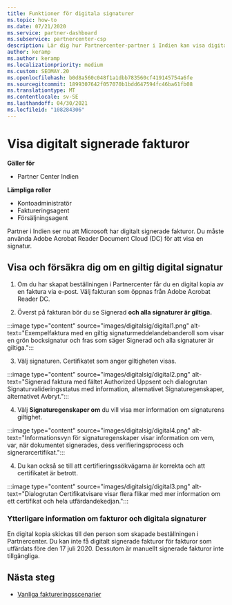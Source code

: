 ```yaml
---
title: Funktioner för digitala signaturer
ms.topic: how-to
ms.date: 07/21/2020
ms.service: partner-dashboard
ms.subservice: partnercenter-csp
description: Lär dig hur Partnercenter-partner i Indien kan visa digitalt signerade fakturor och ta emot digitala kopior av fakturor för beställningar som skapats i Partnercenter.
author: keramp
ms.author: keramp
ms.localizationpriority: medium
ms.custom: SEOMAY.20
ms.openlocfilehash: b0d8a560c048f1a1dbb783560cf419145754a6fe
ms.sourcegitcommit: 1899307642f057070b1bdd647594fc46ba61fb08
ms.translationtype: MT
ms.contentlocale: sv-SE
ms.lasthandoff: 04/30/2021
ms.locfileid: "108284306"
---
```

# <a name="view-digitally-signed-invoices"></a>Visa digitalt signerade fakturor

**Gäller för**

- Partner Center Indien

**Lämpliga roller**

- Kontoadministratör
- Faktureringsagent
- Försäljningsagent

Partner i Indien ser nu att Microsoft har digitalt signerade fakturor. Du måste använda Adobe Acrobat Reader Document Cloud (DC) för att visa en signatur.

## <a name="how-to-view-and-insure-a-valid-digital-signature"></a>Visa och försäkra dig om en giltig digital signatur


1. Om du har skapat beställningen i Partnercenter får du en digital kopia av en faktura via e-post. Välj fakturan som öppnas från Adobe Acrobat Reader DC.


2. Överst på fakturan bör du se Signerad **och alla signaturer är giltiga.**
 
 :::image type="content" source="images/digitalsig/digital1.png" alt-text="Exempelfaktura med en giltig signaturmeddelandebanderoll som visar en grön bocksignatur och fras som säger Signerad och alla signaturer är giltiga.":::

3. Välj signaturen. Certifikatet som anger giltigheten visas.

:::image type="content" source="images/digitalsig/digital2.png" alt-text="Signerad faktura med fältet Authorized Uppsent och dialogrutan Signaturvalideringsstatus med information, alternativet Signaturegenskaper, alternativet Avbryt."::: 

4. Välj **Signaturegenskaper om** du vill visa mer information om signaturens giltighet.

:::image type="content" source="images/digitalsig/digital4.png" alt-text="Informationsvyn för signaturegenskaper visar information om vem, var, när dokumentet signerades, dess verifieringsprocess och signerarcertifikat."::: 

4. Du kan också se till att certifieringssökvägarna är korrekta och att certifikatet är betrott.

 :::image type="content" source="images/digitalsig/digital3.png" alt-text="Dialogrutan Certifikatvisare visar flera flikar med mer information om ett certifikat och hela utfärdandekedjan.":::

### <a name="additional-information-on-invoices-and-digital-signatures"></a>Ytterligare information om fakturor och digitala signaturer

En digital kopia skickas till den person som skapade beställningen i Partnercenter. Du kan inte få digitalt signerade fakturor för fakturor som utfärdats före den 17 juli 2020. Dessutom är manuellt signerade fakturor inte tillgängliga.

## <a name="next-steps"></a>Nästa steg

- [Vanliga faktureringsscenarier](common-billing-scenarios.md)